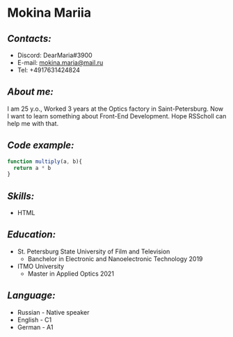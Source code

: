 # **Mokina Mariia**
## *Contacts:*
* Discord: DearMaria#3900
* E-mail: mokina.maria@mail.ru
* Tel: +4917631424824
## *About me:*
I am 25 y.o., Worked 3 years at the Optics factory in Saint-Petersburg. Now I want to learn something about Front-End Development. Hope RSScholl can help me with that.
## *Code example:*
```javascript 
function multiply(a, b){
  return a * b
}
``` 
## *Skills:*
* HTML
## *Education:*
* St. Petersburg State University of Film and Television 
  * Banchelor in Electronic and Nanoelectronic Technology 2019
* ITMO University
  * Master in Applied Optics 2021
## *Language:*
* Russian - Native speaker
* English - C1
* German - A1

